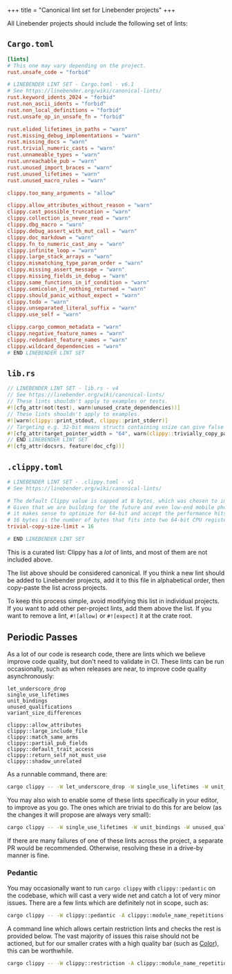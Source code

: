 +++
title = "Canonical lint set for Linebender projects"
+++

All Linebender projects should include the following set of lints:

## `Cargo.toml`

```toml
[lints]
# This one may vary depending on the project.
rust.unsafe_code = "forbid"

# LINEBENDER LINT SET - Cargo.toml - v6.1
# See https://linebender.org/wiki/canonical-lints/
rust.keyword_idents_2024 = "forbid"
rust.non_ascii_idents = "forbid"
rust.non_local_definitions = "forbid"
rust.unsafe_op_in_unsafe_fn = "forbid"

rust.elided_lifetimes_in_paths = "warn"
rust.missing_debug_implementations = "warn"
rust.missing_docs = "warn"
rust.trivial_numeric_casts = "warn"
rust.unnameable_types = "warn"
rust.unreachable_pub = "warn"
rust.unused_import_braces = "warn"
rust.unused_lifetimes = "warn"
rust.unused_macro_rules = "warn"

clippy.too_many_arguments = "allow"

clippy.allow_attributes_without_reason = "warn"
clippy.cast_possible_truncation = "warn"
clippy.collection_is_never_read = "warn"
clippy.dbg_macro = "warn"
clippy.debug_assert_with_mut_call = "warn"
clippy.doc_markdown = "warn"
clippy.fn_to_numeric_cast_any = "warn"
clippy.infinite_loop = "warn"
clippy.large_stack_arrays = "warn"
clippy.mismatching_type_param_order = "warn"
clippy.missing_assert_message = "warn"
clippy.missing_fields_in_debug = "warn"
clippy.same_functions_in_if_condition = "warn"
clippy.semicolon_if_nothing_returned = "warn"
clippy.should_panic_without_expect = "warn"
clippy.todo = "warn"
clippy.unseparated_literal_suffix = "warn"
clippy.use_self = "warn"

clippy.cargo_common_metadata = "warn"
clippy.negative_feature_names = "warn"
clippy.redundant_feature_names = "warn"
clippy.wildcard_dependencies = "warn"
# END LINEBENDER LINT SET
```

## `lib.rs`

```rust
// LINEBENDER LINT SET - lib.rs - v4
// See https://linebender.org/wiki/canonical-lints/
// These lints shouldn't apply to examples or tests.
#![cfg_attr(not(test), warn(unused_crate_dependencies))]
// These lints shouldn't apply to examples.
#![warn(clippy::print_stdout, clippy::print_stderr)]
// Targeting e.g. 32-bit means structs containing usize can give false positives for 64-bit.
#![cfg_attr(target_pointer_width = "64", warn(clippy::trivially_copy_pass_by_ref))]
// END LINEBENDER LINT SET
#![cfg_attr(docsrs, feature(doc_cfg))]
```

## `.clippy.toml`

```toml
# LINEBENDER LINT SET - .clippy.toml - v1
# See https://linebender.org/wiki/canonical-lints/

# The default Clippy value is capped at 8 bytes, which was chosen to improve performance on 32-bit.
# Given that we are building for the future and even low-end mobile phones have 64-bit CPUs,
# it makes sense to optimize for 64-bit and accept the performance hits on 32-bit.
# 16 bytes is the number of bytes that fits into two 64-bit CPU registers.
trivial-copy-size-limit = 16

# END LINEBENDER LINT SET
```

This is a curated list: Clippy has a *lot* of lints, and most of them are not included above.

The list above should be considered canonical.
If you think a new lint should be added to Linebender projects, add it to this file in alphabetical order, then copy-paste the list across projects.

To keep this process simple, avoid modifying this list in individual projects.
If you want to add other per-project lints, add them above the list.
If you want to remove a lint, `#![allow]` or `#![expect]` it at the crate root.

## Periodic Passes

As a lot of our code is research code, there are lints which we believe improve code quality, but don't need to validate in CI.
These lints can be run occasionally, such as when releases are near, to improve code quality asynchronously:

```text
let_underscore_drop
single_use_lifetimes
unit_bindings
unused_qualifications
variant_size_differences

clippy::allow_attributes
clippy::large_include_file
clippy::match_same_arms
clippy::partial_pub_fields
clippy::default_trait_access
clippy::return_self_not_must_use
clippy::shadow_unrelated
```

As a runnable command, there are:

```sh
cargo clippy -- -W let_underscore_drop -W single_use_lifetimes -W unit_bindings -W unused_qualifications -W variant_size_differences -W clippy::large_include_file -W clippy::match_same_arms -W clippy::partial_pub_fields -W clippy::default_trait_access -W clippy::return_self_not_must_use -W clippy::shadow_unrelated
```

You may also wish to enable some of these lints specifically in your editor, to improve as you go.
The ones which are trivial to do this for are below (as the changes it will propose are always very small):

```sh
cargo clippy -- -W single_use_lifetimes -W unit_bindings -W unused_qualifications -W clippy::allow_attributes -W clippy::default_trait_access
```

If there are many failures of one of these lints across the project, a separate PR would be recommended.
Otherwise, resolving these in a drive-by manner is fine.

### Pedantic

You may occasionally want to run `cargo clippy` with `clippy::pedantic` on the codebase, which will cast a very wide net and catch a lot of very minor issues.
There are a few lints which are definitely not in scope, such as:

```sh
cargo clippy -- -W clippy::pedantic -A clippy::module_name_repetitions
```

A command line which allows certain restriction lints and checks the rest is provided below.
The vast majority of issues this raise should not be actioned, but for our smaller crates with a high quality bar (such as [Color](https://github.com/linebender/color)), this can be worthwhile.

```sh
cargo clippy -- -W clippy::restriction -A clippy::module_name_repetitions -A clippy::pattern_type_mismatch -A clippy::implicit_return -A clippy::missing_inline_in_public_items -A clippy::missing_docs_in_private_items -A clippy::float_arithmetic -A clippy::min_ident_chars -A clippy::impl_trait_in_params -A clippy::exhaustive_structs
```
